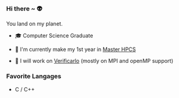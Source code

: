 ### Hi there ~ &#128125;

You land on my planet.

 - &#127891; Computer Science Graduate
 
 - &#127793; I'm currently make my 1st year in [Master HPCS](http://www.chps.uvsq.fr/)

 - &#129520; I will work on [Verificarlo](https://github.com/verificarlo/verificarlo) (mostly on MPI and openMP support)

### Favorite Langages

  - C / C++

